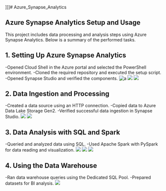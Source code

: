 ]]]# Azure_Synapse_Analytics

## Azure Synapse Analytics Setup and Usage
This project includes data processing and analysis steps using Azure Synapse Analytics. Below is a summary of the performed tasks.
## 1. Setting Up Azure Synapse Analytics
-Opened Cloud Shell in the Azure portal and selected the PowerShell environment.
-Cloned the required repository and executed the setup script.
-Opened Synapse Studio and verified the components.
![a](screenshots/Schermafbeelding2.png)
![](screenshots/Schermafbeelding3.png)
![](screenshots/Schermafbeelding4.png)
## 2. Data Ingestion and Processing
-Created a data source using an HTTP connection.
-Copied data to Azure Data Lake Storage Gen2.
-Verified successful data ingestion in Synapse Studio.
![](screenshots/Schermafbeelding5.png)
![](screenshots/Schermafbeelding6.png)
## 3. Data Analysis with SQL and Spark
-Queried and analyzed data using SQL.
-Used Apache Spark with PySpark for data reading and visualization.
![](screenshots/Schermafbeelding7.png)
![](screenshots/Schermafbeelding8.png)
![](screenshots/Schermafbeelding9.png)
## 4. Using the Data Warehouse
-Ran data warehouse queries using the Dedicated SQL Pool.
-Prepared datasets for BI analysis.
![](screenshots/Schermafbeelding10.png)
